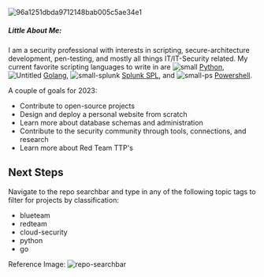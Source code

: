 ![96a1251dbda9712148bab005c5ae34e1](https://user-images.githubusercontent.com/80045938/148564253-86491b5e-426b-42c9-85a1-c1ed108c5cbf.gif)

##### Little About Me:
I am a security professional with interests in scripting, secure-architecture development, pen-testing, and mostly all things IT/IT-Security related. My current favorite scripting languages to write in are ![small](https://user-images.githubusercontent.com/80045938/148561762-9590c4a1-a424-4c7b-a0fb-68190fb7a31c.png) [Python](https://www.python.org/), ![Untitled](https://user-images.githubusercontent.com/80045938/219522685-b32a85c8-8b7b-448c-944b-ac7e79f49ba2.png) [Golang](https://go.dev/), ![small-splunk](https://user-images.githubusercontent.com/80045938/148562234-ad6debee-5e6e-40a1-9833-d0a80b44a188.png) [Splunk SPL](https://docs.splunk.com/Splexicon:SPL), and ![small-ps](https://user-images.githubusercontent.com/80045938/148562241-b4596c44-87b7-4222-8d54-dcaecc6972fd.png) [Powershell](https://docs.microsoft.com/en-us/powershell/).

A couple of goals for 2023:
* Contribute to open-source projects
* Design and deploy a personal website from scratch
* Learn more about database schemas and administration
* Contribute to the security community through tools, connections, and research
* Learn more about Red Team TTP's

## Next Steps

Navigate to the repo searchbar and type in any of the following topic tags to filter for projects by classification:
* blueteam
* redteam
* cloud-security
* python
* go

Reference Image:
![repo-searchbar](https://user-images.githubusercontent.com/80045938/192075249-f05340e6-c7fb-4c2e-b88d-e4dfffd1559a.png)
